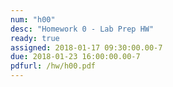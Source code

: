 ```yaml
---
num: "h00"
desc: "Homework 0 - Lab Prep HW"
ready: true
assigned: 2018-01-17 09:30:00.00-7
due: 2018-01-23 16:00:00.00-7
pdfurl: /hw/h00.pdf
---
```

